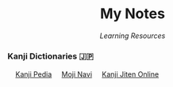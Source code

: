<h1 align="center">My Notes</h1>
<p align="center"><i>Learning Resources</i></p>


### Kanji Dictionaries 🇯🇵 

<img height="16" width="16" src="http://proxy.duckduckgo.com/ip3/www.kanjipedia.jp.ico">[Kanji Pedia](https://www.kanjipedia.jp/) 
<img height="16" width="16" src="http://proxy.duckduckgo.com/ip3/mojinavi.com.ico">[Moji Navi](https://mojinavi.com/)
<img height="16" width="16" src="http://proxy.duckduckgo.com/ip3/kanji.jitenon.jp.ico">[Kanji Jiten Online](https://kanji.jitenon.jp) 


